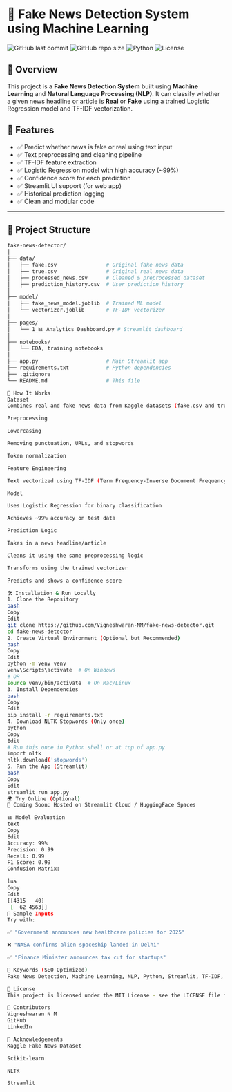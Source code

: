 # 📰 Fake News Detection System using Machine Learning

![GitHub last commit](https://img.shields.io/github/last-commit/Vigneshwaran-NM/fake-news-detector)
![GitHub repo size](https://img.shields.io/github/repo-size/Vigneshwaran-NM/fake-news-detector)
![Python](https://img.shields.io/badge/Python-3.11-blue.svg)
![License](https://img.shields.io/badge/License-MIT-green.svg)

## 🚀 Overview

This project is a **Fake News Detection System** built using **Machine Learning** and **Natural Language Processing (NLP)**. It can classify whether a given news headline or article is **Real** or **Fake** using a trained Logistic Regression model and TF-IDF vectorization.

## 🧠 Features

- ✅ Predict whether news is fake or real using text input
- ✅ Text preprocessing and cleaning pipeline
- ✅ TF-IDF feature extraction
- ✅ Logistic Regression model with high accuracy (~99%)
- ✅ Confidence score for each prediction
- ✅ Streamlit UI support (for web app)
- ✅ Historical prediction logging
- ✅ Clean and modular code

---

## 📂 Project Structure

```bash
fake-news-detector/
│
├── data/
│   ├── fake.csv                # Original fake news data
│   ├── true.csv                # Original real news data
│   ├── processed_news.csv      # Cleaned & preprocessed dataset
│   ├── prediction_history.csv  # User prediction history
│
├── model/
│   ├── fake_news_model.joblib  # Trained ML model
│   └── vectorizer.joblib       # TF-IDF vectorizer
│
├── pages/
│   └── 1_📊_Analytics_Dashboard.py # Streamlit dashboard
│
├── notebooks/
│   └── EDA, training notebooks
│
├── app.py                      # Main Streamlit app
├── requirements.txt            # Python dependencies
├── .gitignore
└── README.md                   # This file

🧪 How It Works
Dataset
Combines real and fake news data from Kaggle datasets (fake.csv and true.csv).

Preprocessing

Lowercasing

Removing punctuation, URLs, and stopwords

Token normalization

Feature Engineering

Text vectorized using TF-IDF (Term Frequency-Inverse Document Frequency)

Model

Uses Logistic Regression for binary classification

Achieves ~99% accuracy on test data

Prediction Logic

Takes in a news headline/article

Cleans it using the same preprocessing logic

Transforms using the trained vectorizer

Predicts and shows a confidence score

🛠️ Installation & Run Locally
1. Clone the Repository
bash
Copy
Edit
git clone https://github.com/Vigneshwaran-NM/fake-news-detector.git
cd fake-news-detector
2. Create Virtual Environment (Optional but Recommended)
bash
Copy
Edit
python -m venv venv
venv\Scripts\activate  # On Windows
# OR
source venv/bin/activate  # On Mac/Linux
3. Install Dependencies
bash
Copy
Edit
pip install -r requirements.txt
4. Download NLTK Stopwords (Only once)
python
Copy
Edit
# Run this once in Python shell or at top of app.py
import nltk
nltk.download('stopwords')
5. Run the App (Streamlit)
bash
Copy
Edit
streamlit run app.py
🌍 Try Online (Optional)
🚧 Coming Soon: Hosted on Streamlit Cloud / HuggingFace Spaces

📊 Model Evaluation
text
Copy
Edit
Accuracy: 99%
Precision: 0.99
Recall: 0.99
F1 Score: 0.99
Confusion Matrix:

lua
Copy
Edit
[[4315   40]
 [  62 4563]]
📌 Sample Inputs
Try with:

✅ "Government announces new healthcare policies for 2025"

❌ "NASA confirms alien spaceship landed in Delhi"

✅ "Finance Minister announces tax cut for startups"

🔑 Keywords (SEO Optimized)
Fake News Detection, Machine Learning, NLP, Python, Streamlit, TF-IDF, Logistic Regression, Text Classification, News Classifier, Real or Fake News, GitHub Fake News Detector, Data Science Projects, Capstone Project, AI in Journalism, ML Project for Resume

📃 License
This project is licensed under the MIT License - see the LICENSE file for details.

🤝 Contributors
Vigneshwaran N M
GitHub
LinkedIn

🙌 Acknowledgements
Kaggle Fake News Dataset

Scikit-learn

NLTK

Streamlit
